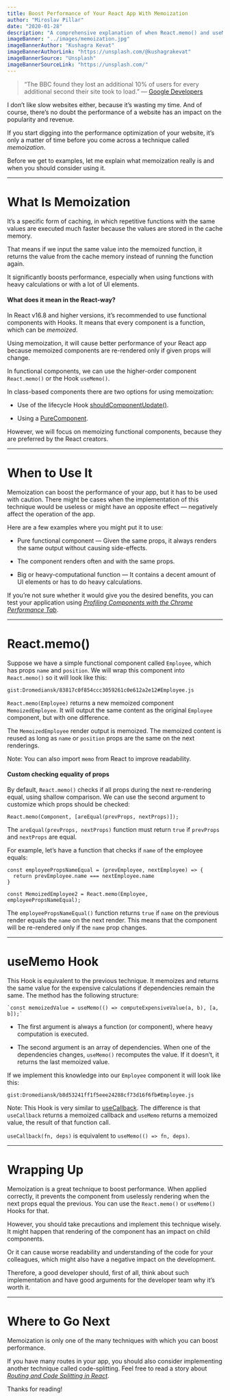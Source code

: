 ```yaml
---
title: Boost Performance of Your React App With Memoization
author: "Miroslav Pillar"
date: "2020-01-28"
description: "A comprehensive explanation of when React.memo() and useMemo() Hooks are useful."
imageBanner: "../images/memoization.jpg"
imageBannerAuthor: "Kushagra Kevat"
imageBannerAuthorLink: "https://unsplash.com/@kushagrakevat"
imageBannerSource: "Unsplash"
imageBannerSourceLink: "https://unsplash.com/"
---
```


> “The BBC found they lost an additional 10% of users for every additional second their site took to load.” — [Google Developers](https://developers.google.com/web/fundamentals/performance/why-performance-matters)

I don’t like slow websites either, because it’s wasting my time. And of course, there’s no doubt the performance of a website has an impact on the popularity and revenue.

If you start digging into the performance optimization of your website, it’s only a matter of time before you come across a technique called _memoization_.

Before we get to examples, let me explain what memoization really is and when you should consider using it.

---

# What Is Memoization

It’s a specific form of caching, in which repetitive functions with the same values are executed much faster because the values are stored in the cache memory.

That means if we input the same value into the memoized function, it returns the value from the cache memory instead of running the function again.

It significantly boosts performance, especially when using functions with heavy calculations or with a lot of UI elements.

#### What does it mean in the React-way?

In React v16.8 and higher versions, it’s recommended to use functional components with Hooks. It means that every component is a function, which can be _memoized_.

Using memoization, it will cause better performance of your React app because memoized components are re-rendered only if given props will change.

In functional components, we can use the higher-order component `React.memo()` or the Hook `useMemo()`.

In class-based components there are two options for using memoization:

- Use of the lifecycle Hook [shouldComponentUpdate()](https://reactjs.org/docs/react-component.html#shouldcomponentupdate).

- Using a [PureComponent](https://reactjs.org/docs/react-api.html#reactpurecomponent).

However, we will focus on memoizing functional components, because they are preferred by the React creators.

---

# When to Use It

Memoization can boost the performance of your app, but it has to be used with caution. There might be cases when the implementation of this technique would be useless or might have an opposite effect — negatively affect the operation of the app.

Here are a few examples where you might put it to use:

- Pure functional component — Given the same props, it always renders the same output without causing side-effects.

- The component renders often and with the same props.

- Big or heavy-computational function — It contains a decent amount of UI elements or has to do heavy calculations.

If you’re not sure whether it would give you the desired benefits, you can test your application using _[Profiling Components with the Chrome Performance Tab](https://reactjs.org/docs/optimizing-performance.html#profiling-components-with-the-chrome-performance-tab)_.

---

# React.memo()

Suppose we have a simple functional component called `Employee`, which has props `name` and `position`. We will wrap this component into `React.memo()` so it will look like this:

`gist:Dromediansk/83817c0f854ccc3059261c0e612a2e12#Employee.js`

`React.memo(Employee)` returns a new memoized component `MemoizedEmployee`. It will output the same content as the original `Employee` component, but with one difference.

The `MemoizedEmployee` render output is memoized. The memoized content is reused as long as `name` or `position` props are the same on the next renderings.

Note: You can also import `memo` from React to improve readability.

#### Custom checking equality of props

By default, `React.memo()` checks if all props during the next re-rendering equal, using shallow comparison. We can use the second argument to customize which props should be checked:

```
React.memo(Component, [areEqual(prevProps, nextProps)]);
```

The `areEqual(prevProps, nextProps)` function must return `true` if `prevProps` and `nextProps` are equal.

For example, let’s have a function that checks if `name` of the employee equals:

```
const employeePropsNameEqual = (prevEmployee, nextEmployee) => {
  return prevEmployee.name === nextEmployee.name
}

const MemoizedEmployee2 = React.memo(Employee, employeePropsNameEqual);
```

The `employeePropsNameEqual()` function returns `true` if `name` on the previous render equals the `name` on the next render. This means that the component will be re-rendered only if the `name` prop changes.

---

# useMemo Hook

This Hook is equivalent to the previous technique. It memoizes and returns the same value for the expensive calculations if dependencies remain the same. The method has the following structure:

```
`const memoizedValue = useMemo(() => computeExpensiveValue(a, b), [a, b]);`
```

- The first argument is always a function (or component), where heavy computation is executed.

- The second argument is an array of dependencies. When one of the dependencies changes, `useMemo()` recomputes the value. If it doesn’t, it returns the last memoized value.

If we implement this knowledge into our `Employee` component it will look like this:

`gist:Dromediansk/b8d53241ff1f5eee24288cf73d16f6fb#Employee.js`

Note: This Hook is very similar to [useCallback](https://reactjs.org/docs/hooks-reference.html#usecallback). The difference is that `useCallback` returns a memoized callback and `useMemo` returns a memoized value, the result of that function call.

`useCallback(fn, deps)` is equivalent to `useMemo(() => fn, deps)`.

---

# Wrapping Up

Memoization is a great technique to boost performance. When applied correctly, it prevents the component from uselessly rendering when the next props equal the previous. You can use the `React.memo()` or `useMemo()` Hooks for that.

However, you should take precautions and implement this technique wisely. It might happen that rendering of the component has an impact on child components.

Or it can cause worse readability and understanding of the code for your colleagues, which might also have a negative impact on the development.

Therefore, a good developer should, first of all, think about such implementation and have good arguments for the developer team why it’s worth it.

---

# Where to Go Next

Memoization is only one of the many techniques with which you can boost performance.

If you have many routes in your app, you should also consider implementing another technique called code-splitting. Feel free to read a story about [_Routing and Code Splitting in React_](https://www.miroslavpillar.com/routing-code-splitting/).

Thanks for reading!
